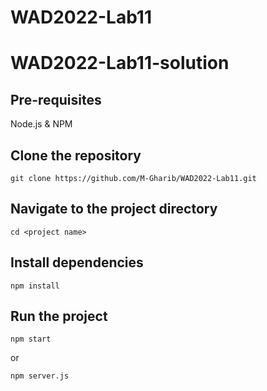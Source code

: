 # WAD2022-Lab11

# WAD2022-Lab11-solution

## Pre-requisites
Node.js \& NPM

## Clone the repository
```
git clone https://github.com/M-Gharib/WAD2022-Lab11.git
```

## Navigate to the project directory
```
cd <project name>
```

## Install dependencies
```
npm install
```

## Run the project
```
npm start
```

or 
```
npm server.js
```